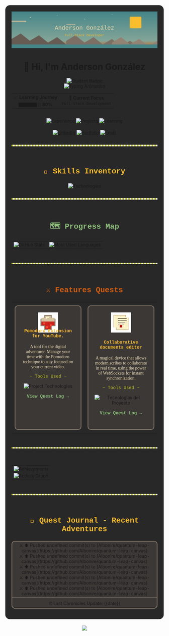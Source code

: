 <div align="center" style="background-color: #282828; padding: 20px; border-radius: 15px;">

  <img src="https://raw.githubusercontent.com/Albonire/Albonire/main/.github/assets/header_banner.svg" alt="Banner de Aventura Pixel Art"/>

<div align="center">

<!-- Header limpio -->
<h1>👋 Hi, I'm Anderson González</h1>

<img src="https://img.shields.io/static/v1?label=Student&message=Systems%20Engineering&color=fabd2f&style=for-the-badge&labelColor=282828" alt="Student Badge" />
 <br>
<!-- Typewriter principal -->
<img id="typing-svg" src="https://readme-typing-svg.herokuapp.com/?lines=Full-Stack+Developer;Binary+fluent+speaker🗣️;Systems+Engineering+Student;Problem+Solver;Building+Digital+Solutions;Always+Learning+%26+Growing;Code+Enthusiast;Future+Software+Engineer&font=Fira+Code&color=fabd2f&background=282828&size=18&width=450&height=60&duration=3000&pause=1000&center=true&vCenter=true&repeat=true" alt="Typing Animation" />

<!-- Progreso visual mejorado -->
<br>
<table align="center">
<tr>
<td align="center">
📈 <strong>Learning Journey</strong><br>
<code>████████░░</code> <strong>80%</strong>
</td>
<td align="center">
🎯 <strong>Current Focus</strong><br>
<code>Full-Stack Development</code>
</td>
</tr>
</table>

<!-- Stats personalizados -->
<br>
<img src="https://img.shields.io/badge/Experience-2+_Years-brightgreen?style=flat-square" alt="Experience" />
<img src="https://img.shields.io/badge/Projects-10+_Completed-blue?style=flat-square" alt="Projects" />
<img src="https://img.shields.io/badge/Learning-Never_Stops-orange?style=flat-square" alt="Learning" />

</div>

  <div style="margin-top: 20px;">
    <a href="https://www.linkedin.com/in/anderson-gonzaleza21/"><img src="https://img.shields.io/badge/LinkedIn-83a598?style=for-the-badge&logo=linkedin&logoColor=282828" alt="LinkedIn"></a>
    <a href="https://anderdev-one.vercel.app/"><img src="https://img.shields.io/badge/Portfolio-d65d0e?style=for-the-badge&logo=dev.to&logoColor=282828" alt="Portfolio"></a>
    <a href="mailto:fabianagcris@gmail.com"><img src="https://img.shields.io/badge/Gmail-cc241d?style=for-the-badge&logo=gmail&logoColor=282828" alt="Email"></a>
  </div>

  <img src="https://raw.githubusercontent.com/Albonire/Albonire/main/.github/assets/pixel_vine_divider.svg" alt="Divisor de Enredadera Pixel Art" style="margin: 30px 0;"/>

  <h3 style="font-family: 'Courier New', monospace; color: #fabd2f; font-size: 24px;">📜 Skills Inventory </h3>
  <div style="margin-top: 20px;">
  <img src="https://skillicons.dev/icons?i=html,css,js,ts,react,nextjs,tailwind,threejs,python,django,fastapi,nodejs,postgres,git,vercel,linux,postman,unity&theme=dark&perline=9" alt="Technologies" />
  </div>

  <img src="https://raw.githubusercontent.com/Albonire/Albonire/main/.github/assets/pixel_vine_divider.svg" alt="Divisor de Enredadera Pixel Art" style="margin: 30px 0;"/>

  <h3 style="font-family: 'Courier New', monospace; color: #8ec07c; font-size: 24px;">🗺️ Progress Map </h3>
  <div align="center" style="margin-top: 20px;">
    <table border="0" cellpadding="10" cellspacing="0">
      <tr valign="top">
        <td><img  height= "200px"src="https://github-readme-stats.vercel.app/api?username=Albonire&show_icons=true&locale=en&theme=gruvbox&count_private=true" alt="GitHub Stats" /></td>
        <td><img width="100%" src="https://github-readme-stats.vercel.app/api/top-langs?username=Albonire&layout=compact&locale=en&theme=gruvbox&langs_count=10&count_private=true&exclude_repo=BDI-GB-ZOO" alt="Most Used Languages" style="margin-top:-4px;"/></td>
      </tr>
    </table>
    
  </div>

  <img src="https://raw.githubusercontent.com/Albonire/Albonire/main/.github/assets/pixel_vine_divider.svg" alt="Divisor de Enredadera Pixel Art" style="margin: 30px 0;"/>

  <h3 style="font-family: 'Courier New', monospace; color: #d65d0e; font-size: 24px;">⚔️ Features Quests</h3>
  <table width="100%" style="border-collapse: collapse;">
    <tr valign="top">
      <td width="50%" style="padding: 10px;">
        <div style="border: 2px solid #928374; border-radius: 10px; padding: 20px; background-color: #3c3836; text-align: center; min-height: 350px;">
          <img src="https://raw.githubusercontent.com/Albonire/Albonire/main/.github/assets/potion_icon.svg" alt="Icono de Poción" width="64" height="64"/>
          <h4 style="color: #fabd2f; font-family: 'Courier New', monospace; margin-top: -1rem;">Pomodoro Extension for YouTube.</h4>
          <p style="color: #ebdbb2; font-family: 'Georgia', serif;">
            A tool for the digital adventurer. Manage your time with the Pomodoro technique to stay focused on your current video.
          </p>
          <p style="color: #b8bb26; font-family: 'Courier New', monospace;">~ Tools Used ~</p>
          <p>
            <img src="https://skillicons.dev/icons?i=js,html,css&theme=dark" alt="Project Technologies" />
          </p>
          <p>
            <a href="https://github.com/Albonire/pomodoro-youtube" style="color: #8ec07c; text-decoration: none; font-family: 'Courier New', monospace;"><b>View Quest Log →</b></a>
          </p>
        </div>
      </td>
      <td width="50%" style="padding: 10px;">
        <div style="border: 2px solid #928374; border-radius: 10px; padding: 20px; background-color: #3c3836; text-align: center; min-height: 350px;">
          <img src="https://raw.githubusercontent.com/Albonire/Albonire/main/.github/assets/scroll_icon.svg" alt="Icono de Pergamino" width="64" height="64"/>
          <h4 style="color: #fabd2f; font-family: 'Courier New', monospace; margin-top: 20px;">Collaborative documents editor</h4>
          <p style="color: #ebdbb2; font-family: 'Georgia', serif;">
            A magical device that allows modern scribes to collaborate in real time, using the power of WebSockets for instant synchronization.
          </p>
          <p style="color: #b8bb26; font-family: 'Courier New', monospace;">~ Tools Used ~</p>
          <p>
            <img src="https://skillicons.dev/icons?i=react,nodejs,socketio&theme=dark" alt="Tecnologías del Proyecto" />
          </p>
          <p>
            <a href="https://github.com/Albonire/CollaboraDocs" style="color: #8ec07c; text-decoration: none; font-family: 'Courier New', monospace;"><b>View Quest Log →</b></a>
          </p>
        </div>
      </td>
    </tr>
  </table>

  <img src="https://raw.githubusercontent.com/Albonire/Albonire/main/.github/assets/pixel_vine_divider.svg" alt="Divisor de Enredadera Pixel Art" style="margin: 30px 0;"/>

<div align="center" style="margin-top: 20px;">
  <table border="0" cellpadding="10" cellspacing="0">
    <tr valign="top">
      <td colspan="2" align="center">
        <img src="https://github-profile-trophy.vercel.app/?username=Albonire&theme=gruvbox&no-frame=true&column=6&margin-w=5&margin-h=5" alt="Achievements" onerror="this.style.display='none';">
      </td>
    </tr>
    <tr valign="top">
      <td align="center">
        <img src="https://github-readme-activity-graph.vercel.app/graph?username=Albonire&theme=gruvbox&height=300" alt="Activity Graph" />
      </td> 
    </tr>
  </table>
</div>

<img src="https://raw.githubusercontent.com/Albonire/Albonire/main/.github/assets/pixel_vine_divider.svg" alt="Divisor de Enredadera Pixel Art" style="margin: 30px 0;"/>

<h3 align="center" style="font-family: 'Courier New', monospace; color: #fabd2f; font-size: 24px;">📜 Quest Journal - Recent Adventures</h3>

<div align="center">
  <table border="0" cellpadding="10" cellspacing="0" style="background-color: #3c3836; border: 2px solid #928374; border-radius: 10px;">
    <tr>
      <td align="center">
        <!--RECENT_ACTIVITY:start-->
⚔️ ⬆️ Pushed undefined commit(s) to [Albonire/quantum-leap-canvas](https://github.com/Albonire/quantum-leap-canvas)<br>
⚔️ ⬆️ Pushed undefined commit(s) to [Albonire/quantum-leap-canvas](https://github.com/Albonire/quantum-leap-canvas)<br>
⚔️ ⬆️ Pushed undefined commit(s) to [Albonire/quantum-leap-canvas](https://github.com/Albonire/quantum-leap-canvas)<br>
⚔️ ⬆️ Pushed undefined commit(s) to [Albonire/quantum-leap-canvas](https://github.com/Albonire/quantum-leap-canvas)<br>
⚔️ ⬆️ Pushed undefined commit(s) to [Albonire/quantum-leap-canvas](https://github.com/Albonire/quantum-leap-canvas)<br>
        <!--RECENT_ACTIVITY:end-->
      </td>
    </tr>
    <tr>
      <td align="center" style="border-top: 1px solid #928374; padding-top: 10px;">
        <!--RECENT_ACTIVITY:last_update-->
⏰ Last Chronicles Update: {{date}}
        <!--RECENT_ACTIVITY:last_update_end-->
      </td>
    </tr>
  </table>
</div>
  </div>

  <!-- Footer -->
  <div align="center" style="margin-top: 20px;">
    <img src="https://komarev.com/ghpvc/?username=Albonire&label=ADVENTURERS+IN+THESE+LANDS&color=458588&style=flat-square">
  </div>

</div>
